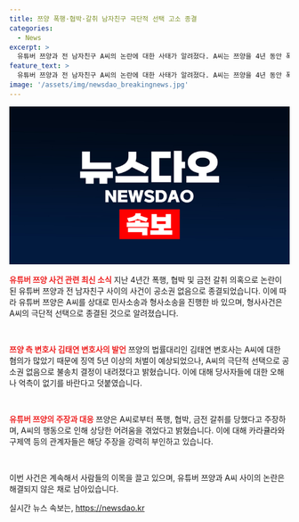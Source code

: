```yaml
---
title: 쯔양 폭행·협박·갈취 남자친구 극단적 선택 고소 종결
categories:
  - News
excerpt: >
  유튜버 쯔양과 전 남자친구 A씨의 논란에 대한 사태가 알려졌다. A씨는 쯔양을 4년 동안 폭행, 협박, 금전 갈취한 혐의를 받았고, 쯔양은 A씨를 고소했으나 A씨가 극단적인 선택을 한 후 사건은 종결됐다. 이에 대해 쯔양의 법률대리인은 A씨에게 혐의를 인정해 징역 5년 이상을 예상했으나 사건은 종결됐다고 밝혔고, 유가족 등에 대한 2차 피해가 없기를 바란다는 뜻을 전했다. 또한, 유튜브 채널 가로세로연구소의 일명 ‘렉카 연합’ 소속 유튜버들이 쯔양에게 돈을 요구한 녹취록이 공개된 가운데, 쯔양은 A씨로부터의 폭행·협박과 금전 갈취 사실을 공개했으며, 이에 대해 관련 인물들은 의혹을 부인했다.
feature_text: >
  유튜버 쯔양과 전 남자친구 A씨의 논란에 대한 사태가 알려졌다. A씨는 쯔양을 4년 동안 폭행, 협박, 금전 갈취한 혐의를 받았고, 쯔양은 A씨를 고소했으나 A씨가 극단적인 선택을 한 후 사건은 종결됐다. 이에 대해 쯔양의 법률대리인은 A씨에게 혐의를 인정해 징역 5년 이상을 예상했으나 사건은 종결됐다고 밝혔고, 유가족 등에 대한 2차 피해가 없기를 바란다는 뜻을 전했다. 또한, 유튜브 채널 가로세로연구소의 일명 ‘렉카 연합’ 소속 유튜버들이 쯔양에게 돈을 요구한 녹취록이 공개된 가운데, 쯔양은 A씨로부터의 폭행·협박과 금전 갈취 사실을 공개했으며, 이에 대해 관련 인물들은 의혹을 부인했다.
image: '/assets/img/newsdao_breakingnews.jpg'
---
```


<p><img src="/assets/img/newsdao_breakingnews.jpg" alt="flaretime 속보" /></p>

<p><b><span style="color: #ee2323;">유튜버 쯔양 사건 관련 최신 소식</span></b>
지난 4년간 폭행, 협박 및 금전 갈취 의혹으로 논란이 된 유튜버 쯔양과 전 남자친구 사이의 사건이 공소권 없음으로 종결되었습니다. 이에 따라 유튜버 쯔양은 A씨를 상대로 민사소송과 형사소송을 진행한 바 있으며, 형사사건은 A씨의 극단적 선택으로 종결된 것으로 알려졌습니다.</p>

<p data-ke-size="size16">&nbsp;</p>

<p><b><span style="color: #ee2323;">쯔양 측 변호사 김태연 변호사의 발언</span></b>
쯔양의 법률대리인 김태연 변호사는 A씨에 대한 혐의가 많았기 때문에 징역 5년 이상의 처벌이 예상되었으나, A씨의 극단적 선택으로 공소권 없음으로 불송치 결정이 내려졌다고 밝혔습니다. 이에 대해 당사자들에 대한 오해나 억측이 없기를 바란다고 덧붙였습니다.</p>

<p data-ke-size="size16">&nbsp;</p>

<p><b><span style="color: #ee2323;">유튜버 쯔양의 주장과 대응</span></b>
쯔양은 A씨로부터 폭행, 협박, 금전 갈취를 당했다고 주장하며, A씨의 행동으로 인해 상당한 어려움을 겪었다고 밝혔습니다. 이에 대해 카라큘라와 구제역 등의 관계자들은 해당 주장을 강력히 부인하고 있습니다.</p>

<p data-ke-size="size16">&nbsp;</p>

<p>이번 사건은 계속해서 사람들의 이목을 끌고 있으며, 유튜버 쯔양과 A씨 사이의 논란은 해결되지 않은 채로 남아있습니다.</p>
실시간 뉴스 속보는, <a href="https://newsdao.kr" rel="dofollow">https://newsdao.kr</a>


